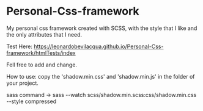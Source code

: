 # Personal-Css-framework
My personal css framework created with SCSS, with the style that I like and the only attributes that I need.

Test Here: https://leonardobevilacqua.github.io/Personal-Css-framework/htmlTests/index

Fell free to add and change.

How to use:
copy the 'shadow.min.css' and 'shadow.min.js' in the folder of your project.


sass command -> sass --watch scss/shadow.min.scss:css/shadow.min.css --style compressed
